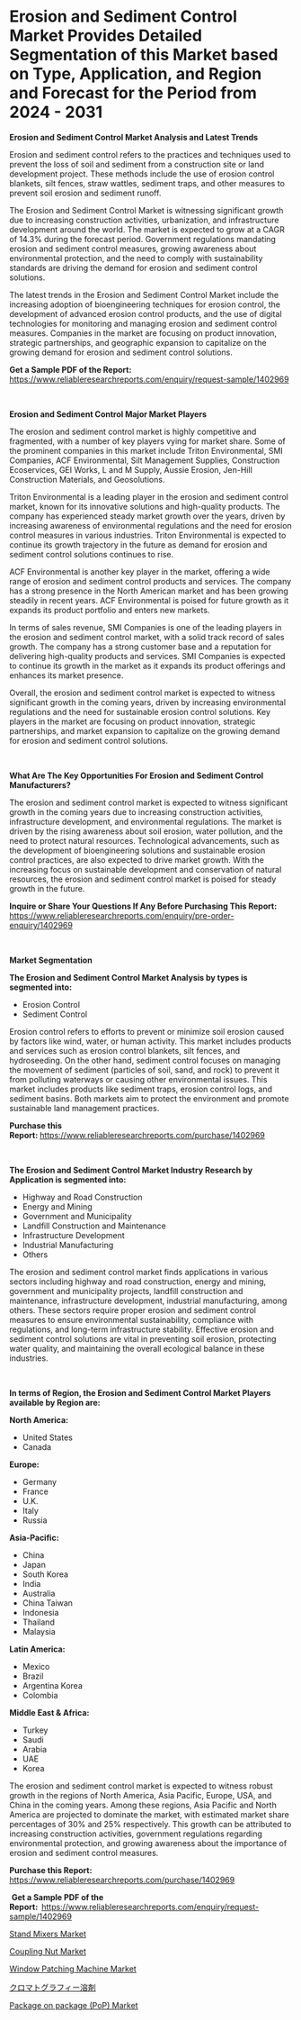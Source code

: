 <p><h1>Erosion and Sediment Control Market Provides Detailed Segmentation of this Market based on Type, Application, and Region and Forecast for the Period from 2024 - 2031</h1></p><p><strong>Erosion and Sediment Control Market Analysis and Latest Trends</strong></p>
<p><p>Erosion and sediment control refers to the practices and techniques used to prevent the loss of soil and sediment from a construction site or land development project. These methods include the use of erosion control blankets, silt fences, straw wattles, sediment traps, and other measures to prevent soil erosion and sediment runoff.</p><p>The Erosion and Sediment Control Market is witnessing significant growth due to increasing construction activities, urbanization, and infrastructure development around the world. The market is expected to grow at a CAGR of 14.3% during the forecast period. Government regulations mandating erosion and sediment control measures, growing awareness about environmental protection, and the need to comply with sustainability standards are driving the demand for erosion and sediment control solutions.</p><p>The latest trends in the Erosion and Sediment Control Market include the increasing adoption of bioengineering techniques for erosion control, the development of advanced erosion control products, and the use of digital technologies for monitoring and managing erosion and sediment control measures. Companies in the market are focusing on product innovation, strategic partnerships, and geographic expansion to capitalize on the growing demand for erosion and sediment control solutions.</p></p>
<p><strong>Get a Sample PDF of the Report:&nbsp;</strong> <a href="https://www.reliableresearchreports.com/enquiry/request-sample/1402969">https://www.reliableresearchreports.com/enquiry/request-sample/1402969</a></p>
<p>&nbsp;</p>
<p><strong>Erosion and Sediment Control Major Market Players</strong></p>
<p><p>The erosion and sediment control market is highly competitive and fragmented, with a number of key players vying for market share. Some of the prominent companies in this market include Triton Environmental, SMI Companies, ACF Environmental, Silt Management Supplies, Construction Ecoservices, GEI Works, L and M Supply, Aussie Erosion, Jen-Hill Construction Materials, and Geosolutions.</p><p>Triton Environmental is a leading player in the erosion and sediment control market, known for its innovative solutions and high-quality products. The company has experienced steady market growth over the years, driven by increasing awareness of environmental regulations and the need for erosion control measures in various industries. Triton Environmental is expected to continue its growth trajectory in the future as demand for erosion and sediment control solutions continues to rise.</p><p>ACF Environmental is another key player in the market, offering a wide range of erosion and sediment control products and services. The company has a strong presence in the North American market and has been growing steadily in recent years. ACF Environmental is poised for future growth as it expands its product portfolio and enters new markets.</p><p>In terms of sales revenue, SMI Companies is one of the leading players in the erosion and sediment control market, with a solid track record of sales growth. The company has a strong customer base and a reputation for delivering high-quality products and services. SMI Companies is expected to continue its growth in the market as it expands its product offerings and enhances its market presence.</p><p>Overall, the erosion and sediment control market is expected to witness significant growth in the coming years, driven by increasing environmental regulations and the need for sustainable erosion control solutions. Key players in the market are focusing on product innovation, strategic partnerships, and market expansion to capitalize on the growing demand for erosion and sediment control solutions.</p></p>
<p>&nbsp;</p>
<p><strong>What Are The Key Opportunities For Erosion and Sediment Control Manufacturers?</strong></p>
<p><p>The erosion and sediment control market is expected to witness significant growth in the coming years due to increasing construction activities, infrastructure development, and environmental regulations. The market is driven by the rising awareness about soil erosion, water pollution, and the need to protect natural resources. Technological advancements, such as the development of bioengineering solutions and sustainable erosion control practices, are also expected to drive market growth. With the increasing focus on sustainable development and conservation of natural resources, the erosion and sediment control market is poised for steady growth in the future.</p></p>
<p><strong>Inquire or Share Your Questions If Any Before Purchasing This Report:</strong> <a href="https://www.reliableresearchreports.com/enquiry/pre-order-enquiry/1402969">https://www.reliableresearchreports.com/enquiry/pre-order-enquiry/1402969</a></p>
<p>&nbsp;</p>
<p><strong>Market Segmentation</strong></p>
<p><strong>The Erosion and Sediment Control Market Analysis by types is segmented into:</strong></p>
<p><ul><li>Erosion Control</li><li>Sediment Control</li></ul></p>
<p><p>Erosion control refers to efforts to prevent or minimize soil erosion caused by factors like wind, water, or human activity. This market includes products and services such as erosion control blankets, silt fences, and hydroseeding. On the other hand, sediment control focuses on managing the movement of sediment (particles of soil, sand, and rock) to prevent it from polluting waterways or causing other environmental issues. This market includes products like sediment traps, erosion control logs, and sediment basins. Both markets aim to protect the environment and promote sustainable land management practices.</p></p>
<p><strong>Purchase this Report:&nbsp;</strong><a href="https://www.reliableresearchreports.com/purchase/1402969">https://www.reliableresearchreports.com/purchase/1402969</a></p>
<p>&nbsp;</p>
<p><strong>The Erosion and Sediment Control Market Industry Research by Application is segmented into:</strong></p>
<p><ul><li>Highway and Road Construction</li><li>Energy and Mining</li><li>Government and Municipality</li><li>Landfill Construction and Maintenance</li><li>Infrastructure Development</li><li>Industrial Manufacturing</li><li>Others</li></ul></p>
<p><p>The erosion and sediment control market finds applications in various sectors including highway and road construction, energy and mining, government and municipality projects, landfill construction and maintenance, infrastructure development, industrial manufacturing, among others. These sectors require proper erosion and sediment control measures to ensure environmental sustainability, compliance with regulations, and long-term infrastructure stability. Effective erosion and sediment control solutions are vital in preventing soil erosion, protecting water quality, and maintaining the overall ecological balance in these industries.</p></p>
<p>&nbsp;</p>
<p><strong>In terms of Region, the Erosion and Sediment Control Market Players available by Region are:</strong></p>
<p>
    <p> <strong> North America: </strong>
        <ul>
            <li>United States</li>
            <li>Canada</li>
        </ul>
        </p> 
    <p> <strong> Europe: </strong>
        <ul>
            <li>Germany</li>
            <li>France</li>
            <li>U.K.</li>
            <li>Italy</li>
            <li>Russia</li>
        </ul>
        </p> 
    <p> <strong> Asia-Pacific: </strong>
        <ul>
            <li>China</li>
            <li>Japan</li>
            <li>South Korea</li>
            <li>India</li>
            <li>Australia</li>
            <li>China Taiwan</li>
            <li>Indonesia</li>
            <li>Thailand</li>
            <li>Malaysia</li>
        </ul>
        </p> 
    <p> <strong> Latin America: </strong>
        <ul>
            <li>Mexico</li>
            <li>Brazil</li>
            <li>Argentina Korea</li>
            <li>Colombia</li>
        </ul>
        </p> 
    <p> <strong> Middle East & Africa: </strong>
        <ul>
            <li>Turkey</li>
            <li>Saudi</li>
            <li>Arabia</li>
            <li>UAE</li>
            <li>Korea</li>
        </ul>
    </p>
    </p>
<p><p>The erosion and sediment control market is expected to witness robust growth in the regions of North America, Asia Pacific, Europe, USA, and China in the coming years. Among these regions, Asia Pacific and North America are projected to dominate the market, with estimated market share percentages of 30% and 25% respectively. This growth can be attributed to increasing construction activities, government regulations regarding environmental protection, and growing awareness about the importance of erosion and sediment control measures.</p></p>
<p><strong>Purchase this Report: </strong><a href="https://www.reliableresearchreports.com/purchase/1402969">https://www.reliableresearchreports.com/purchase/1402969</a></p>
<p>&nbsp;<strong>Get a Sample PDF of the Report:&nbsp;&nbsp;</strong><a href="https://www.reliableresearchreports.com/enquiry/request-sample/1402969">https://www.reliableresearchreports.com/enquiry/request-sample/1402969</a></p>
<p><strong></strong></p>
<p><p><a href="https://silk-columnist-571.notion.site/Stand-Mixers-Market-Provides-a-Comprehensive-Analysis-Including-a-Macro-Overview-of-the-Market-as-we-cd62f3c8dab74799a383ff2bcb367510">Stand Mixers Market</a></p><p><a href="https://github.com/fiixsa/Market-Research-Report-List-1/blob/main/coupling-nut-market.md">Coupling Nut Market</a></p><p><a href="https://github.com/cecuraprangm/Market-Research-Report-List-1/blob/main/window-patching-machine-market.md">Window Patching Machine Market</a></p><p><a href="https://medium.com/@lily-u-genius/%E3%82%AF%E3%83%AD%E3%83%9E%E3%83%88%E3%82%B0%E3%83%A9%E3%83%95%E3%82%A3%E3%83%BC%E3%82%BD%E3%83%AB%E3%83%99%E3%83%B3%E3%83%88%E5%B8%82%E5%A0%B4%E3%83%AC%E3%83%9D%E3%83%BC%E3%83%88%E3%81%AF-%E3%81%93%E3%81%AE%E5%B8%82%E5%A0%B4%E3%81%AE%E6%9C%80%E6%96%B0%E3%81%AE%E3%83%88%E3%83%AC%E3%83%B3%E3%83%89%E3%81%A8%E6%88%90%E9%95%B7%E6%A9%9F%E4%BC%9A%E3%82%92%E6%98%8E%E3%82%89%E3%81%8B%E3%81%AB%E3%81%97%E3%81%A6%E3%81%84%E3%81%BE%E3%81%99-b2ca482f418e">クロマトグラフィー溶剤</a></p><p><a href="https://issuu.com/reportprime-2/docs/package-on-package-pop-market-size-2030.pptx">Package on package (PoP) Market</a></p></p>